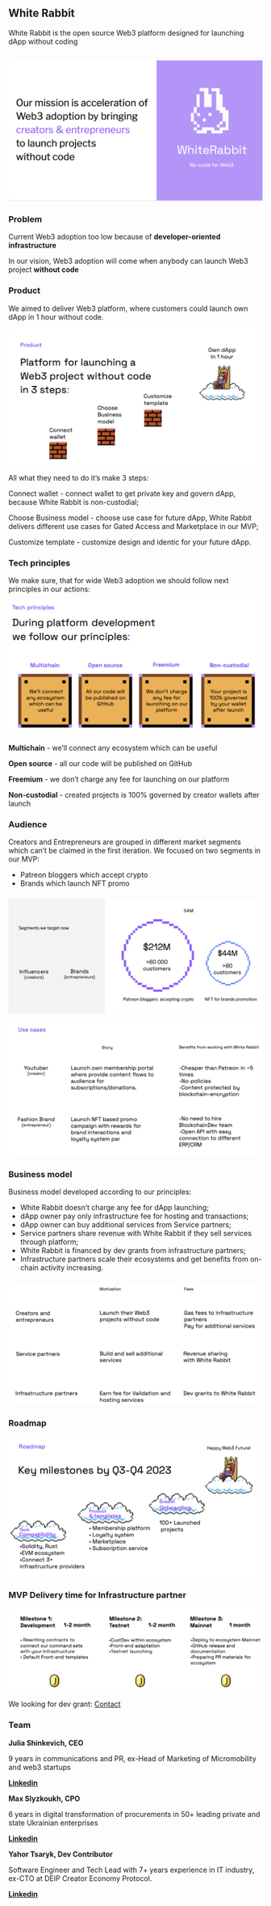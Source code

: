 ## White Rabbit

White Rabbit is the open source Web3 platform designed for launching dApp without coding


## 

![alt_text](images/image8.png "image_tooltip")


### Problem

Current Web3 adoption too low because of **developer-oriented infrastructure** 

In our vision, Web3 adoption will come when anybody can launch Web3 project **without code** 

### Product

We aimed to deliver Web3 platform, where customers could launch own dApp in 1 hour without code. 


![alt_text](images/image7.png "image_tooltip")


All what they need to do it’s make 3 steps:

Connect wallet - connect wallet to get private key and govern dApp, because White Rabbit is non-custodial;

Choose Business model - choose use case for future dApp, White Rabbit delivers different use cases for Gated Access and Marketplace in our MVP;

Customize template - customize design and identic for your future dApp.


### Tech principles


We make sure, that for wide Web3 adoption we should follow next principles in our actions:


![alt_text](images/image3.png "image_tooltip")


**Multichain** -  we’ll connect any ecosystem which can be useful

**Open source** - all our code will be published on GitHub

**Freemium** - we don’t charge any fee for launching on our platform

**Non-custodial** - created projects is 100% governed by creator wallets after launch


### Audience

Creators and Entrepreneurs are grouped in different market segments which can’t be claimed in the first iteration. We focused on two segments in our MVP:



* Patreon bloggers which accept crypto
* Brands which launch NFT promo


### 

![alt_text](images/image2.png "image_tooltip")


![alt_text](images/image4.png "image_tooltip")



### Business model

Business model developed according to our principles:



* White Rabbit doesn’t charge any fee for dApp launching;
* dApp owner pay only infrastructure fee for hosting and transactions;
* dApp owner can buy additional services from Service partners;
* Service partners share revenue with White Rabbit if they sell services through platform;
* White Rabbit is financed by dev grants from infrastructure partners;
* Infrastructure partners scale their ecosystems and get benefits from on-chain activity increasing.


### 

![alt_text](images/image1.png "image_tooltip")



### Roadmap


![alt_text](images/image6.png "image_tooltip")



### MVP Delivery time for Infrastructure partner



![alt_text](images/image5.png "image_tooltip")


We looking for dev grant: [Contact](https://twitter.com/maxreformator)


### Team

**Julia Shinkevich, CEO**

9 years in communications and PR, ex-Head of Marketing of Micromobility and web3 startups

**[Linkedin](https://www.linkedin.com/in/julia-shinkevich-a22021a3/)**

**Max Slyzkoukh, CPO**

6 years in digital transformation of procurements in 50+ leading private and state Ukrainian enterprises 

**[Linkedin](https://www.linkedin.com/in/max-slyzkouh/)**

**Yahor Tsaryk, Dev Contributor**

Software Engineer and Tech Lead with 7+ years experience in IT industry, ex-CTO at DEIP Creator Economy Protocol. 

**[Linkedin](https://www.linkedin.com/in/yahor-tsaryk-92032a68/)**
